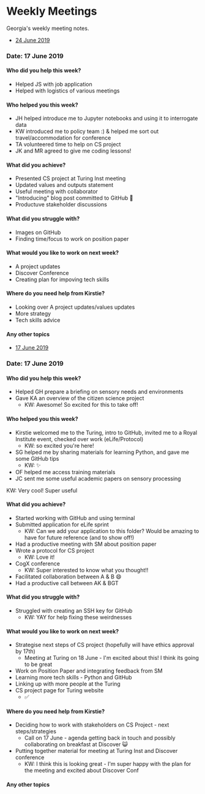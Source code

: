 # Weekly Meetings

Georgia's weekly meeting notes.

* [24 June 2019](#date-24-june-2019)

### Date: 17 June 2019

#### Who did you help this week?

* Helped JS with job application
* Helped with logistics of various meetings

#### Who helped you this week?

* JH helped introduce me to Jupyter notebooks and using it to interrogate data
* KW introduced me to policy team :) & helped me sort out travel/accommodation for conference
* TA volunteered time to help on CS project
* JK and MR agreed to give me coding lessons!

#### What did you achieve?

* Presented CS project at Turing Inst meeting 
* Updated values and outputs statement
* Useful meeting with collaborator 
* "Introducing" blog post committed to GitHub 🤞
* Productuve stakeholder discussions

#### What did you struggle with?

* Images on GitHub 
* Finding time/focus to work on position paper 

#### What would you like to work on next week?

* A project updates
* Discover Conference
* Creating plan for impoving tech skills 

#### Where do you need help from Kirstie?

* Looking over A project updates/values updates
* More strategy
* Tech skills advice
  
#### Any other topics

* [17 June 2019](#date-17-june-2019)

### Date: 17 June 2019

#### Who did you help this week?

* Helped GH prepare a briefing on sensory needs and environments 
* Gave KA an overview of the citizen science project
  * KW: Awesome! So excited for this to take off!

#### Who helped you this week?

* Kirstie welcomed me to the Turing, intro to GitHub, invited me to a Royal Institute event, checked over work (eLife/Protocol)
  * KW: so excited you're here!
* SG helped me by sharing materials for learning Python, and gave me some GitHub tips 
  * KW: :sparkles:
* OF helped me access training materials
* JC sent me some useful academic papers on sensory processing

KW: Very cool! Super useful

#### What did you achieve?

* Started working with GitHub and using terminal 
* Submitted application for eLife sprint
  * KW: Can we add your application to this folder? Would be amazing to have for future reference (and to show off!)
* Had a productive meeting with SM about position paper
* Wrote a protocol for CS project
  * KW: Love it!
* CogX conference 
  * KW: Super interested to know what you thought!!
* Facilitated collaboration between A & B :smile:
* Had a productive call between AK & BGT

#### What did you struggle with?

* Struggled with creating an SSH key for GitHub
  * KW: YAY for help fixing these weirdnesses

#### What would you like to work on next week?

* Strategise next steps of CS project (hopefully will have ethics approval by 17th)
  * Meeting at Turing on 18 June - I'm excited about this! I think its going to be great
* Work on Position Paper and integrating feedback from SM
* Learning more tech skills - Python and GitHub
* Linking up with more people at the Turing
* CS project page for Turing website
  * :white_check_mark:

#### Where do you need help from Kirstie?

* Deciding how to work with stakeholders on CS Project - next steps/strategies
  * Call on 17 June - agenda getting back in touch and possibly collaborating on breakfast at Discover :smiley_cat:
* Putting together material for meeting at Turing Inst and Discover conference 
  * KW: I think this is looking great - I'm super happy with the plan for the meeting and excited about Discover Conf
  
#### Any other topics
